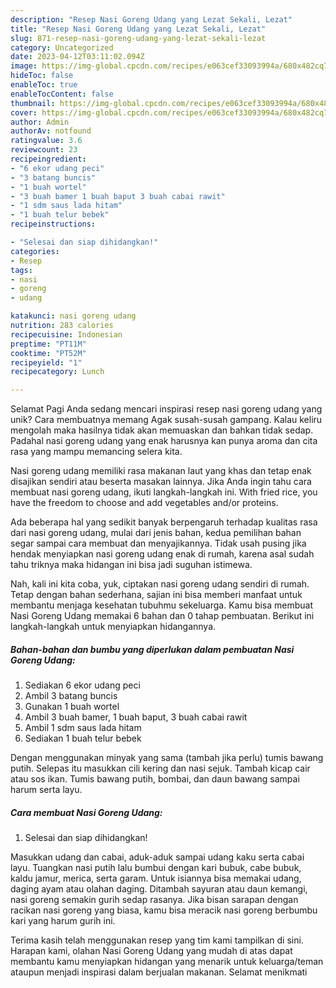 ```yaml
---
description: "Resep Nasi Goreng Udang yang Lezat Sekali, Lezat"
title: "Resep Nasi Goreng Udang yang Lezat Sekali, Lezat"
slug: 871-resep-nasi-goreng-udang-yang-lezat-sekali-lezat
category: Uncategorized
date: 2023-04-12T03:11:02.094Z
image: https://img-global.cpcdn.com/recipes/e063cef33093994a/680x482cq70/nasi-goreng-udang-foto-resep-utama.jpg
hideToc: false
enableToc: true
enableTocContent: false
thumbnail: https://img-global.cpcdn.com/recipes/e063cef33093994a/680x482cq70/nasi-goreng-udang-foto-resep-utama.jpg
cover: https://img-global.cpcdn.com/recipes/e063cef33093994a/680x482cq70/nasi-goreng-udang-foto-resep-utama.jpg
author: Admin
authorAv: notfound
ratingvalue: 3.6
reviewcount: 23
recipeingredient:
- "6 ekor udang peci"
- "3 batang buncis"
- "1 buah wortel"
- "3 buah bamer 1 buah baput 3 buah cabai rawit"
- "1 sdm saus lada hitam"
- "1 buah telur bebek"
recipeinstructions:

- "Selesai dan siap dihidangkan!"
categories:
- Resep
tags:
- nasi
- goreng
- udang

katakunci: nasi goreng udang 
nutrition: 283 calories
recipecuisine: Indonesian
preptime: "PT11M"
cooktime: "PT52M"
recipeyield: "1"
recipecategory: Lunch

---
```



Selamat Pagi Anda sedang mencari inspirasi resep nasi goreng udang yang unik? Cara membuatnya memang Agak susah-susah gampang. Kalau keliru mengolah maka hasilnya tidak akan memuaskan dan bahkan tidak sedap. Padahal nasi goreng udang yang enak harusnya kan punya aroma dan cita rasa yang mampu memancing selera kita.


Nasi goreng udang memiliki rasa makanan laut yang khas dan tetap enak disajikan sendiri atau beserta masakan lainnya. Jika Anda ingin tahu cara membuat nasi goreng udang, ikuti langkah-langkah ini. With fried rice, you have the freedom to choose and add vegetables and/or proteins.

Ada beberapa hal yang sedikit banyak berpengaruh terhadap kualitas rasa dari nasi goreng udang, mulai dari jenis bahan, kedua pemilihan bahan segar sampai cara membuat dan menyajikannya. Tidak usah pusing jika hendak menyiapkan nasi goreng udang enak di rumah, karena asal sudah tahu triknya maka hidangan ini bisa jadi suguhan istimewa.


Nah, kali ini kita coba, yuk, ciptakan nasi goreng udang sendiri di rumah. Tetap dengan bahan sederhana, sajian ini bisa memberi manfaat untuk membantu menjaga kesehatan tubuhmu sekeluarga. Kamu bisa membuat Nasi Goreng Udang memakai 6 bahan dan 0 tahap pembuatan. Berikut ini langkah-langkah untuk menyiapkan hidangannya.

<!--inarticleads1-->

##### Bahan-bahan dan bumbu yang diperlukan dalam pembuatan Nasi Goreng Udang:

1. Sediakan 6 ekor udang peci
1. Ambil 3 batang buncis
1. Gunakan 1 buah wortel
1. Ambil 3 buah bamer, 1 buah baput, 3 buah cabai rawit
1. Ambil 1 sdm saus lada hitam
1. Sediakan 1 buah telur bebek


Dengan menggunakan minyak yang sama (tambah jika perlu) tumis bawang putih. Selepas itu masukkan cili kering dan nasi sejuk. Tambah kicap cair atau sos ikan. Tumis bawang putih, bombai, dan daun bawang sampai harum serta layu. 

<!--inarticleads2-->

##### Cara membuat Nasi Goreng Udang:


1. Selesai dan siap dihidangkan!

Masukkan udang dan cabai, aduk-aduk sampai udang kaku serta cabai layu. Tuangkan nasi putih lalu bumbui dengan kari bubuk, cabe bubuk, kaldu jamur, merica, serta garam. Untuk isiannya bisa memakai udang, daging ayam atau olahan daging. Ditambah sayuran atau daun kemangi, nasi goreng semakin gurih sedap rasanya. Jika bisan sarapan dengan racikan nasi goreng yang biasa, kamu bisa meracik nasi goreng berbumbu kari yang harum gurih ini. 

Terima kasih telah menggunakan resep yang tim kami tampilkan di sini. Harapan kami, olahan Nasi Goreng Udang yang mudah di atas dapat membantu kamu menyiapkan hidangan yang menarik untuk keluarga/teman ataupun menjadi inspirasi dalam berjualan makanan. Selamat menikmati

